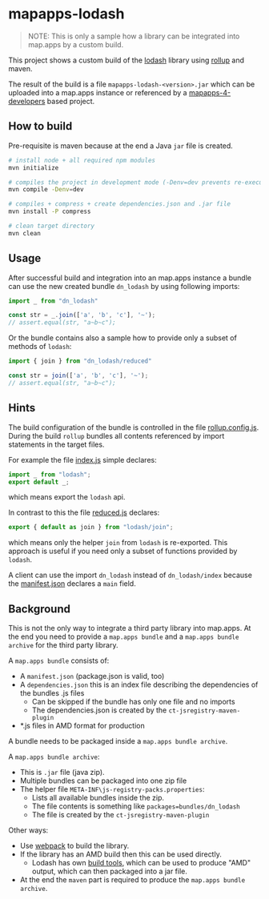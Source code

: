 # mapapps-lodash

> NOTE: This is only a sample how a library can be integrated into map.apps by a custom build.

This project shows a custom build of the [lodash](https://lodash.com/) library using [rollup](https://rollupjs.org/) and maven.

The result of the build is a file `mapapps-lodash-<version>.jar` which can be uploaded into a map.apps instance or referenced by a [mapapps-4-developers](https://github.com/conterra/mapapps-4-developers) based project.

## How to build

Pre-requisite is maven because at the end a Java `jar` file is created.

```sh
# install node + all required npm modules
mvn initialize

# compiles the project in development mode (-Denv=dev prevents re-execution of node/npm install).
mvn compile -Denv=dev

# compiles + compress + create dependencies.json and .jar file
mvn install -P compress

# clean target directory
mvn clean
```

## Usage

After successful build and integration into an map.apps instance a bundle can use the new created bundle `dn_lodash` by using following imports:

```js
import _ from "dn_lodash"

const str = _.join(['a', 'b', 'c'], '~');
// assert.equal(str, "a~b~c");
```

Or the bundle contains also a sample how to provide only a subset of methods of `lodash`:

```js
import { join } from "dn_lodash/reduced"

const str = join(['a', 'b', 'c'], '~');
// assert.equal(str, "a~b~c");
```

## Hints

The build configuration of the bundle is controlled in the file [rollup.config.js](./rollup.config.js). During the build `rollup` bundles all contents referenced by import statements in the target files.

For example the file [index.js](./src/main/js/bundles/dn_lodash/index.js) simple declares:

```js
import _ from "lodash";
export default _;
```

which means export the `lodash` api.

In contrast to this the file [reduced.js](./src/main/js/bundles/dn_lodash/reduced.js) declares:

```js
export { default as join } from "lodash/join";
```

which means only the helper `join` from `lodash` is re-exported. This approach is useful if you need only a subset of functions provided by `lodash`.

A client can use the import `dn_lodash` instead of `dn_lodash/index` because the [manifest.json](./src/main/js/bundles/dn_lodash/manifest.json) declares a `main` field.

## Background

This is not the only way to integrate a third party library into map.apps.
At the end you need to provide a `map.apps bundle` and a `map.apps bundle archive` for the third party library.

A `map.apps bundle` consists of:

- A `manifest.json` (package.json is valid, too)
- A `dependencies.json` this is an index file describing the dependencies of the bundles .js files
  - Can be skipped if the bundle has only one file and no imports
  - The dependencies.json is created by the `ct-jsregistry-maven-plugin`
- *.js files in AMD format for production

A bundle needs to be packaged inside a `map.apps bundle archive`.

A `map.apps bundle archive`:

- This is `.jar` file (java zip).
- Multiple bundles can be packaged into one zip file
- The helper file `META-INF\js-registry-packs.properties`:
  - Lists all available bundles inside the zip.
  - The file contents is something like `packages=bundles/dn_lodash`
  - The file is created by the `ct-jsregistry-maven-plugin`

Other ways:

- Use [webpack](https://webpack.js.org/) to build the library.
- If the library has an AMD build then this can be used directly.
  - Lodash has own [build tools](https://www.npmjs.com/package/lodash-cli), which can be used to produce "AMD" output, which can then packaged into a jar file.
- At the end the `maven` part is required to produce the `map.apps bundle archive`.
